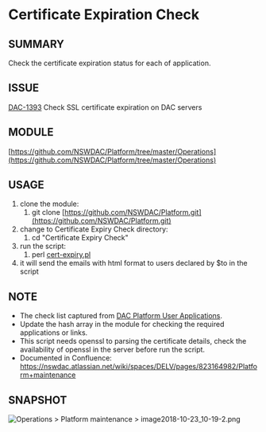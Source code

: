 # Certificate Expiration Check

## SUMMARY

Check the certificate expiration status for each of application.

## ISSUE

[DAC-1393](https://nswdac.atlassian.net/browse/DAC-1393) Check SSL certificate expiration on DAC servers

## MODULE

[https://github.com/NSWDAC/Platform/tree/master/Operations](https://github.com/NSWDAC/Platform/tree/master/Operations)

## USAGE

1.  clone the module:
    1.  git clone [https://github.com/NSWDAC/Platform.git](https://github.com/NSWDAC/Platform.git)
2.  change to Certificate Expiry Check directory:
    1.  cd "Certificate Expiry Check"
3.  run the script:
    1.  perl [cert-expiry.pl](http://cert-expiry.pl)
4.  it will send the emails with html format to users declared by $to in the script

## NOTE

-   The check list captured from [DAC Platform User Applications](http://nswdac.atlassian.net/wiki/spaces/DELV/pages/63766934/DAC+Platform+User+Applications).
-   Update the hash array in the module for checking the required applications or links.
-   This script needs openssl to parsing the certificate details, check the availability of openssl in the server before run the script.
-   Documented in Confluence: https://nswdac.atlassian.net/wiki/spaces/DELV/pages/823164982/Platform+maintenance

## SNAPSHOT

![](https://nswdac.atlassian.net/wiki/download/thumbnails/823164982/image2018-10-23_10-19-2.png?version=1&modificationDate=1540250344623&cacheVersion=1&api=v2&width=512 "Operations > Platform maintenance > image2018-10-23_10-19-2.png")
